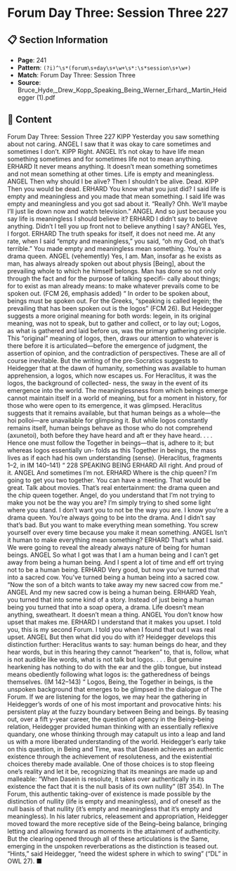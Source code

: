 # Forum Day Three: Session Three 227

## 📋 Section Information

- **Page**: 241
- **Pattern**: `(?i)^\s*(forum\s+day\s+\w+\s*:\s*session\s+\w+)`
- **Match**: Forum Day Three: Session Three
- **Source**: Bruce_Hyde,_Drew_Kopp_Speaking_Being_Werner_Erhard,_Martin_Heidegger (1).pdf

## 📄 Content

Forum Day Three: Session Three 227
KIPP
Yesterday you saw something about not caring.
ANGEL
I saw that it was okay to care sometimes and sometimes I don’t.
KIPP
Right.
ANGEL
It’s not okay to have life mean something sometimes and for sometimes life not to mean
anything.
ERHARD
It never means anything. It doesn’t mean something sometimes and not mean something at
other times. Life is empty and meaningless.
ANGEL
Then why should I be alive? Then I shouldn’t be alive. Dead.
KIPP
Then you would be dead.
ERHARD
You know what you just did? I said life is empty and meaningless and you made that mean
something. I said life was empty and meaningless and you got sad about it. “Really? Ohh. We’ll
maybe I’ll just lie down now and watch television.”
ANGEL
And so just because you say life is meaningless I should believe it?
ERHARD
I didn’t say to believe anything. Didn’t I tell you up front not to believe anything I say?
ANGEL
Yes, I forgot.
ERHARD
The truth speaks for itself, it does not need me. At any rate, when I said “empty and
meaningless,” you said, “oh my God, oh that’s terrible.” You made empty and meaningless
mean something. You’re a drama queen.
ANGEL (vehemently)
Yes, I am.
Man, insofar as he exists as man, has always
already spoken out about physis [Being],
about the prevailing whole to which he himself
belongs. Man has done so not only through
the fact and for the purpose of talking specifi-
cally about things; for to exist as man already
means: to make whatever prevails come to be
spoken out. (FCM 26, emphasis added)
“
In order to be spoken about, beings must be spoken out. For the
Greeks, “speaking is called legein; the prevailing that has been
spoken out is the logos” (FCM 26). But Heidegger suggests a more
original meaning for both words: legein, in its original meaning, was
not to speak, but to gather and collect, or to lay out; Logos, as what
is gathered and laid before us, was the primary gathering principle.
This “original” meaning of logos, then, draws our attention to
whatever is there before it is articulated—before the emergence
of judgment, the assertion of opinion, and the contradiction of
perspectives. These are all of course inevitable. But the writing
of the pre-Socratics suggests to Heidegger that at the dawn of
humanity, something was available to human apprehension, a
logos, which now escapes us.
For Heraclitus, it was the logos, the background of collected-
ness, the sway in the event of its emergence into the world. The
meaninglessness from which beings emerge cannot maintain
itself in a world of meaning, but for a moment in history, for those
who were open to its emergence, it was glimpsed. Heraclitus
suggests that it remains available, but that human beings as a
whole—the hoi polloi—are unavailable for glimpsing it.
But while logos constantly remains itself,
human beings behave as those who do not
comprehend (axunetoi), both before they have
heard and aft er they have heard. . . . Hence one
must follow the Together in beings—that is,
adhere to it; but whereas logos essentially un-
folds as this Together in beings, the mass lives
as if each had his own understanding (sense).
(Heraclitus, fragments 1–2, in IM 140–141)
“
228
SPEAKING BEING
ERHARD
All right. And proud of it.
ANGEL
And sometimes I’m not.
ERHARD
Where is the chip queen? I’m going to get you two together. You can have a meeting. That
would be great. Talk about movies. That’s real entertainment: the drama queen and the chip
queen together. Angel, do you understand that I’m not trying to make you not be the way you
are? I’m simply trying to shed some light where you stand. I don’t want you to not be the way
you are. I know you’re a drama queen. You’re always going to be into the drama. And I didn’t
say that’s bad. But you want to make everything mean something. You screw yourself over every
time because you make it mean something.
ANGEL
Isn’t it human to make everything mean something?
ERHARD
That’s what I said. We were going to reveal the already always nature of being for human beings.
ANGEL
So what I got was that I am a human being and I can’t get away from being a human being. And
I spent a lot of time and eff ort trying not to be a human being.
ERHARD
Very good, but now you’ve turned that into a sacred cow. You’ve turned being a human being
into a sacred cow. “Now the son of a bitch wants to take away my new sacred cow from me.”
ANGEL
And my new sacred cow is being a human being.
ERHARD
Yeah, you turned that into some kind of a story. Instead of just being a human being you turned
that into a soap opera, a drama. Life doesn’t mean anything, sweatheart. It doesn’t mean a thing.
ANGEL
You don’t know how upset that makes me.
ERHARD
I understand that it makes you upset. I told you, this is my second Forum. I told you when I
found that out I was real upset.
ANGEL
But then what did you do with it?
Heidegger develops this distinction further:
Heraclitus wants to say: human beings do hear,
and they hear words, but in this hearing they
cannot “hearken” to, that is, follow, what is
not audible like words, what is not talk but
logos. . . . But genuine hearkening has nothing
to do with the ear and the glib tongue, but
instead means obediently following what logos
is: the gatheredness of beings themselves.
(IM 142–143)
“
Logos, Being, the Together in beings, is the unspoken background
that emerges to be glimpsed in the dialogue of The Forum.
If we are listening for the logos, we may hear the gathering in
Heidegger’s words of one of his most important and provocative
hints: his persistent play at the fuzzy boundary between Being
and beings. By teasing out, over a fift y-year career, the question
of agency in the Being–being relation, Heidegger provided human
thinking with an essentially reflexive quandary, one whose
thinking through may catapult us into a leap and land us with a
more liberated understanding of the world.
Heidegger’s early take on this question, in Being and Time,
was that Dasein achieves an authentic existence through the
achievement of resoluteness, and the existential choices thereby
made available. One of those choices is to stop fleeing one’s reality
and let it be, recognizing that its meanings are made up and
malleable: “When Dasein is resolute, it takes over authentically
in its existence the fact that it is the null basis of its own nullity”
(BT 354). In The Forum, this authentic taking-over of existence
is made possible by the distinction of nullity (life is empty and
meaningless), and of oneself as the null basis of that nullity (it’s
empty and meaningless that it’s empty and meaningless).
In his later rubrics, releasement and appropriation, Heidegger
moved toward the more receptive side of the Being–being balance,
bringing letting and allowing forward as moments in the attainment
of authenticity. But the clearing opened through all of these
articulations is the Same, emerging in the unspoken reverberations
as the distinction is teased out. “Hints,” said Heidegger, “need the
widest sphere in which to swing” (“DL” in OWL 27). ■